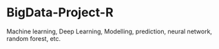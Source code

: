 # BigData-Project-R
Machine learning, Deep Learning, Modelling, prediction, neural network, random forest, etc.
